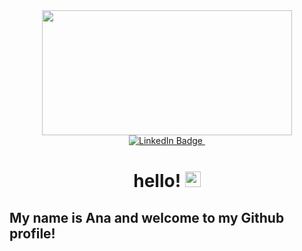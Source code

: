 <div id="header" align="center">
  <img src="https://media.giphy.com/media/1msEFWSnSif1mvPeeY/giphy.gif" width="400" height="200"/>
</div>

<div id="badges" align="center">
    <a href="https://www.linkedin.com/in/anabeatrizxalves/">
        <img src= "https://img.shields.io/badge/LinkedIn-white?style=for-the-badge&logo=linkedin&logoColor=black" alt="LinkedIn Badge"/>
    </a>

<img src="https://komarev.com/ghpvc/?username=anabxalves&style=flat-square&color=blue" alt=""/>

<h1>
  hello!
  <img src="https://media.giphy.com/media/hvRJCLFzcasrR4ia7z/giphy.gif" width="25px"/>
</h1>
</div>

## My name is Ana and welcome to my Github profile!
